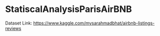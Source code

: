 # StatiscalAnalysisParisAirBNB

Dataset Link: https://www.kaggle.com/mysarahmadbhat/airbnb-listings-reviews
